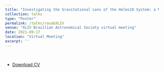 ```yaml
---
title: "Investigating the Gravitational Lens of the Helms18 System: a Merging Pair of Galaxy Groups at z=0.6?"
collection: talks
type: "Poster"
permalink: /talks/rasabXLIV
venue: "XLIV Brazilian Astronomical Society virtual meeting"
date: 2021-09-17
location: "Virtual Meeting"
excerpt: ''
---
```


<object data="{{ site.url }}{{ site.baseurl }}/files/Poster-Sab.pdf" width="100%" 
height="100%" type="application/pdf"></object>
<br>

- [Download CV](/files/Poster-Sab.pdf)
